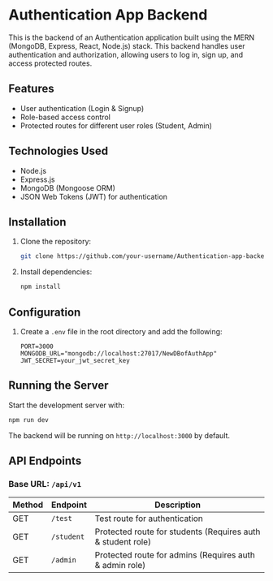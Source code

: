 # Authentication App Backend

This is the backend of an Authentication application built using the MERN (MongoDB, Express, React, Node.js) stack. This backend handles user authentication and authorization, allowing users to log in, sign up, and access protected routes.

## Features

- User authentication (Login & Signup)
- Role-based access control
- Protected routes for different user roles (Student, Admin)

## Technologies Used

- Node.js
- Express.js
- MongoDB (Mongoose ORM)
- JSON Web Tokens (JWT) for authentication

## Installation

1. Clone the repository:
   ```sh
   git clone https://github.com/your-username/Authentication-app-backend.git
   ```
2. Install dependencies:
   ```sh
   npm install
   ```

## Configuration

1. Create a `.env` file in the root directory and add the following:
   ```env
   PORT=3000
   MONGODB_URL="mongodb://localhost:27017/NewDBofAuthApp"
   JWT_SECRET=your_jwt_secret_key
   ```

## Running the Server

Start the development server with:

```sh
npm run dev
```

The backend will be running on `http://localhost:3000` by default.

## API Endpoints

### Base URL: `/api/v1`

| Method | Endpoint   | Description                                                 |
| ------ | ---------- | ----------------------------------------------------------- |
| GET    | `/test`    | Test route for authentication                               |
| GET    | `/student` | Protected route for students (Requires auth & student role) |
| GET    | `/admin`   | Protected route for admins (Requires auth & admin role)     |

